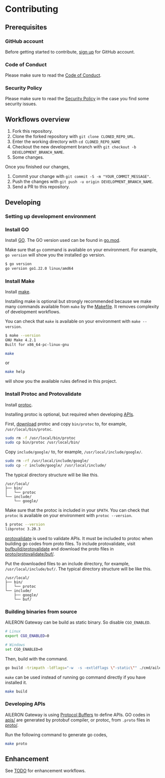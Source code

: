 # Contributing

## Prerequisites

### GitHub account

Before getting started to contribute, [sign up](https://github.com/signup) for GitHub account.

### Code of Conduct

Please make sure to read the [Code of Conduct](/docs/CODE_OF_CONDUCT.md).

### Security Policy

Please make sure to read the [Security Policy](/docs/SECURITY.md) in the case you find some security issues.

## Workflows overview

1. Fork this repository.
2. Clone the forked repository with `git clone CLONED_REPO_URL`.
3. Enter the working directory with `cd CLONED_REPO_NAME`
4. Checkout the new development branch with `git checkout -b DEVELOPMENT_BRANCH_NAME`.
5. Some changes.

Once you finished our changes,

1. Commit your change with `git commit -S -m "YOUR_COMMIT_MESSAGE"`.
2. Push the changes with `git push -u origin DEVELOPMENT_BRANCH_NAME`.
3. Send a PR to this repository.

## Developing

### Setting up development environment

### Install GO

Install [GO](https://go.dev/doc/install).
The GO version used can be found in [go.mod](/go.mod).

Make sure that `go` command is available on your environment.
For example, `go version` will show you the installed go version.

```sh
$ go version
go version go1.22.0 linux/amd64
```

### Install Make

Install [make](https://www.gnu.org/software/make/).

Installing make is optional but strongly recommended because we make many commands available from `make` by the [Makefile](/Makefile).
It removes complexity of development workflows.

You can check that `make` is available on your environment with `make --version`.

```sh
$ make --version
GNU Make 4.2.1
Built for x86_64-pc-linux-gnu
```

```sh
make
```

or

```sh
make help
```

will show you the available rules defined in this project.

### Install Protoc and Protovalidate

Install [protoc](https://grpc.io/docs/protoc-installation/).

Installing protoc is optional, but required when developing [APIs](/proto/).

First, [download](https://github.com/protocolbuffers/protobuf/releases) protoc and copy `bin/protoc` to, for example, `/usr/local/bin/protoc`.

```bash
sudo rm -f /usr/local/bin/protoc
sudo cp bin/protoc /usr/local/bin/
```

Copy `include/google/` to, for example, `/usr/local/include/google/`.

```bash
sudo rm -rf /usr/local/include/google/
sudo cp -r include/google/ /usr/local/include/
```

The typical directory structure will be like this.

```text
/usr/local/
├── bin/
│   └── protoc
└── include/
    └── google/
```

Make sure that the protoc is included in your `$PATH`.
You can check that `protoc` is available on your environment with `protoc --version`.

```sh
$ protoc --version
libprotoc 3.20.3
```

[protovalidate](https://github.com/bufbuild/protovalidate) is used to validate APIs.
It must be included to protoc when building go codes from proto files.
To include protovalidate, visit [bufbuild/protovalidate](https://github.com/bufbuild/protovalidate) and download the proto files in [proto/protovalidate/buf/](https://github.com/bufbuild/protovalidate/tree/main/proto/protovalidate/buf/).

Put the downloaded files to an include directory, for example, `/usr/local/include/buf/`.
The typical directory structure will be like this.

```text
/usr/local/
├── bin/
│   └── protoc
└── include/
    ├── google/
    └── buf/
```

### Building binaries from source

AILERON Gateway can be build as static binary.
So disable `CGO_ENABLED`.

```sh
# Linux
export CGO_ENABLED=0

# Windows
set CGO_ENABLED=0
```

Then, build with the command.

```bash
go build -trimpath -ldflags="-w  -s -extldflags \"-static\"" ./cmd/aileron/
```

`make` can be used instead of running go command directly if you have installed it.

```bash
make build
```

### Developing APIs

AILERON Gateway is using [Protocol Buffers](https://protobuf.dev/) to define APIs.
GO codes in [apis/](/apis/) are generated by protobuf compiler, or protoc, from `.proto` files in [proto/](/proto/).

Run the following command to generate go codes,

```sh
make proto
```

## Enhancement

See [TODO](TODO) for enhancement workflows.
